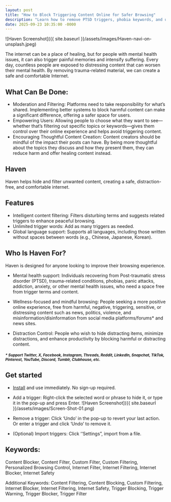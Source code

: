 ```yaml
---
layout: post
title: "How to Block Triggering Content Online for Safer Browsing"
description: "Learn how to remove PTSD triggers, phobia keywords, and unwanted content using Haven."
date: 2025-09-23 10:35:00 -0000
---
```


![Haven Screenshot]({{ site.baseurl }}/assets/images/Haven-navi-on-unsplash.jpeg)

The internet can be a place of healing, but for people with mental health issues, it can also trigger painful memories and intensify suffering. Every day, countless people are exposed to distressing content that can worsen their mental health. By removing trauma-related material, we can create a safe and comfortable Internet.


## What Can Be Done:

- Moderation and Filtering: Platforms need to take responsibility for what’s shared. Implementing better systems to block harmful content can make a significant difference, offering a safer space for users.
- Empowering Users: Allowing people to choose what they want to see—whether that’s filtering out specific topics or keywords—gives them control over their online experience and helps avoid triggering content.
- Encouraging Thoughtful Content Creation: Content creators should be mindful of the impact their posts can have. By being more thoughtful about the topics they discuss and how they present them, they can reduce harm and offer healing content instead.


## Haven

Haven helps hide and filter unwanted content, creating a safe, distraction-free, and comfortable internet.


## Features

- Intelligent content filtering: Filters disturbing terms and suggests related triggers to enhance peaceful browsing.
- Unlimited trigger words: Add as many triggers as needed.
- Global language support: Supports all languages, including those written without spaces between words (e.g., Chinese, Japanese, Korean).


## Who Is Haven For?
Haven is designed for anyone looking to improve their browsing experience.

- Mental health support:
Individuals recovering from Post-traumatic stress disorder (PTSD), trauma-related conditions, phobias, panic attacks, addiction, anxiety, or other mental health issues, who need a space free from trigger terms and content.

- Wellness-focused and mindful browsing:
People seeking a more positive online experience, free from harmful, negative, triggering, sensitive, or distressing content such as news, politics, violence, and misinformation/disinformation from social media platforms/forums* and news sites.

- Distraction Control:
People who wish to hide distracting items, minimize distractions, and enhance productivity by blocking harmful or distracting content.

##### <sup>* Support Twitter, X, Facebook, Instagram, Threads, Reddit, LinkedIn, Snapchat, TikTok, Pinterest, YouTube, Discord, Tumblr, Clubhouse, etc.</sup>

## Get started
- [Install](https://chromewebstore.google.com/detail/lomomjbaigpnimpfhillaoapccdhfdof?utm_source=github&utm_medium=referral
) and use immediately. No sign-up required.
- Add a trigger: Right-click the selected word or phrase to hide it, or type it in the pop-up and press Enter.
![Haven Screenshot]({{ site.baseurl }}/assets/images/Screen-Shot-01.png)

- Remove a trigger: Click ‘Undo’ in the pop-up to revert your last action. Or enter a trigger and click ‘Undo’ to remove it.
- (Optional) Import triggers: Click ‘‘Settings”, import from a file.

## Keywords:
Content Blocker, Content Filter, Custom Filter, Custom Filtering, Personalized Browsing Control, Internet Filter, Internet Filtering, Internet Blocker, Internet Safety

Additional Keywords: Content Filtering, Content Blocking, Custom Filtering, Internet Blocker, Internet Filtering, Internet Safety, Trigger Blocking, Trigger Warning, Trigger Blocker, Trigger Filter

